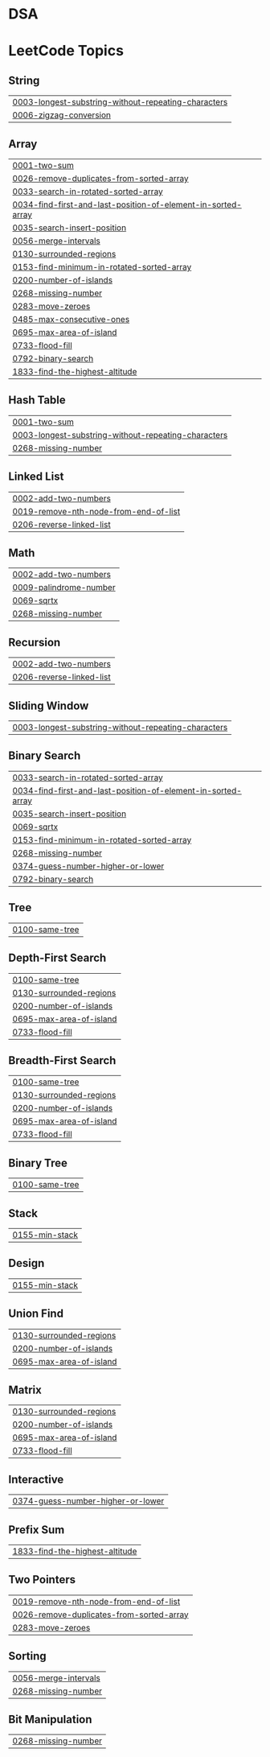 # DSA

<!---LeetCode Topics Start-->
# LeetCode Topics
## String
|  |
| ------- |
| [0003-longest-substring-without-repeating-characters](https://github.com/Ddhawan2003/DSA/tree/master/0003-longest-substring-without-repeating-characters) |
| [0006-zigzag-conversion](https://github.com/Ddhawan2003/DSA/tree/master/0006-zigzag-conversion) |
## Array
|  |
| ------- |
| [0001-two-sum](https://github.com/Ddhawan2003/DSA/tree/master/0001-two-sum) |
| [0026-remove-duplicates-from-sorted-array](https://github.com/Ddhawan2003/DSA/tree/master/0026-remove-duplicates-from-sorted-array) |
| [0033-search-in-rotated-sorted-array](https://github.com/Ddhawan2003/DSA/tree/master/0033-search-in-rotated-sorted-array) |
| [0034-find-first-and-last-position-of-element-in-sorted-array](https://github.com/Ddhawan2003/DSA/tree/master/0034-find-first-and-last-position-of-element-in-sorted-array) |
| [0035-search-insert-position](https://github.com/Ddhawan2003/DSA/tree/master/0035-search-insert-position) |
| [0056-merge-intervals](https://github.com/Ddhawan2003/DSA/tree/master/0056-merge-intervals) |
| [0130-surrounded-regions](https://github.com/Ddhawan2003/DSA/tree/master/0130-surrounded-regions) |
| [0153-find-minimum-in-rotated-sorted-array](https://github.com/Ddhawan2003/DSA/tree/master/0153-find-minimum-in-rotated-sorted-array) |
| [0200-number-of-islands](https://github.com/Ddhawan2003/DSA/tree/master/0200-number-of-islands) |
| [0268-missing-number](https://github.com/Ddhawan2003/DSA/tree/master/0268-missing-number) |
| [0283-move-zeroes](https://github.com/Ddhawan2003/DSA/tree/master/0283-move-zeroes) |
| [0485-max-consecutive-ones](https://github.com/Ddhawan2003/DSA/tree/master/0485-max-consecutive-ones) |
| [0695-max-area-of-island](https://github.com/Ddhawan2003/DSA/tree/master/0695-max-area-of-island) |
| [0733-flood-fill](https://github.com/Ddhawan2003/DSA/tree/master/0733-flood-fill) |
| [0792-binary-search](https://github.com/Ddhawan2003/DSA/tree/master/0792-binary-search) |
| [1833-find-the-highest-altitude](https://github.com/Ddhawan2003/DSA/tree/master/1833-find-the-highest-altitude) |
## Hash Table
|  |
| ------- |
| [0001-two-sum](https://github.com/Ddhawan2003/DSA/tree/master/0001-two-sum) |
| [0003-longest-substring-without-repeating-characters](https://github.com/Ddhawan2003/DSA/tree/master/0003-longest-substring-without-repeating-characters) |
| [0268-missing-number](https://github.com/Ddhawan2003/DSA/tree/master/0268-missing-number) |
## Linked List
|  |
| ------- |
| [0002-add-two-numbers](https://github.com/Ddhawan2003/DSA/tree/master/0002-add-two-numbers) |
| [0019-remove-nth-node-from-end-of-list](https://github.com/Ddhawan2003/DSA/tree/master/0019-remove-nth-node-from-end-of-list) |
| [0206-reverse-linked-list](https://github.com/Ddhawan2003/DSA/tree/master/0206-reverse-linked-list) |
## Math
|  |
| ------- |
| [0002-add-two-numbers](https://github.com/Ddhawan2003/DSA/tree/master/0002-add-two-numbers) |
| [0009-palindrome-number](https://github.com/Ddhawan2003/DSA/tree/master/0009-palindrome-number) |
| [0069-sqrtx](https://github.com/Ddhawan2003/DSA/tree/master/0069-sqrtx) |
| [0268-missing-number](https://github.com/Ddhawan2003/DSA/tree/master/0268-missing-number) |
## Recursion
|  |
| ------- |
| [0002-add-two-numbers](https://github.com/Ddhawan2003/DSA/tree/master/0002-add-two-numbers) |
| [0206-reverse-linked-list](https://github.com/Ddhawan2003/DSA/tree/master/0206-reverse-linked-list) |
## Sliding Window
|  |
| ------- |
| [0003-longest-substring-without-repeating-characters](https://github.com/Ddhawan2003/DSA/tree/master/0003-longest-substring-without-repeating-characters) |
## Binary Search
|  |
| ------- |
| [0033-search-in-rotated-sorted-array](https://github.com/Ddhawan2003/DSA/tree/master/0033-search-in-rotated-sorted-array) |
| [0034-find-first-and-last-position-of-element-in-sorted-array](https://github.com/Ddhawan2003/DSA/tree/master/0034-find-first-and-last-position-of-element-in-sorted-array) |
| [0035-search-insert-position](https://github.com/Ddhawan2003/DSA/tree/master/0035-search-insert-position) |
| [0069-sqrtx](https://github.com/Ddhawan2003/DSA/tree/master/0069-sqrtx) |
| [0153-find-minimum-in-rotated-sorted-array](https://github.com/Ddhawan2003/DSA/tree/master/0153-find-minimum-in-rotated-sorted-array) |
| [0268-missing-number](https://github.com/Ddhawan2003/DSA/tree/master/0268-missing-number) |
| [0374-guess-number-higher-or-lower](https://github.com/Ddhawan2003/DSA/tree/master/0374-guess-number-higher-or-lower) |
| [0792-binary-search](https://github.com/Ddhawan2003/DSA/tree/master/0792-binary-search) |
## Tree
|  |
| ------- |
| [0100-same-tree](https://github.com/Ddhawan2003/DSA/tree/master/0100-same-tree) |
## Depth-First Search
|  |
| ------- |
| [0100-same-tree](https://github.com/Ddhawan2003/DSA/tree/master/0100-same-tree) |
| [0130-surrounded-regions](https://github.com/Ddhawan2003/DSA/tree/master/0130-surrounded-regions) |
| [0200-number-of-islands](https://github.com/Ddhawan2003/DSA/tree/master/0200-number-of-islands) |
| [0695-max-area-of-island](https://github.com/Ddhawan2003/DSA/tree/master/0695-max-area-of-island) |
| [0733-flood-fill](https://github.com/Ddhawan2003/DSA/tree/master/0733-flood-fill) |
## Breadth-First Search
|  |
| ------- |
| [0100-same-tree](https://github.com/Ddhawan2003/DSA/tree/master/0100-same-tree) |
| [0130-surrounded-regions](https://github.com/Ddhawan2003/DSA/tree/master/0130-surrounded-regions) |
| [0200-number-of-islands](https://github.com/Ddhawan2003/DSA/tree/master/0200-number-of-islands) |
| [0695-max-area-of-island](https://github.com/Ddhawan2003/DSA/tree/master/0695-max-area-of-island) |
| [0733-flood-fill](https://github.com/Ddhawan2003/DSA/tree/master/0733-flood-fill) |
## Binary Tree
|  |
| ------- |
| [0100-same-tree](https://github.com/Ddhawan2003/DSA/tree/master/0100-same-tree) |
## Stack
|  |
| ------- |
| [0155-min-stack](https://github.com/Ddhawan2003/DSA/tree/master/0155-min-stack) |
## Design
|  |
| ------- |
| [0155-min-stack](https://github.com/Ddhawan2003/DSA/tree/master/0155-min-stack) |
## Union Find
|  |
| ------- |
| [0130-surrounded-regions](https://github.com/Ddhawan2003/DSA/tree/master/0130-surrounded-regions) |
| [0200-number-of-islands](https://github.com/Ddhawan2003/DSA/tree/master/0200-number-of-islands) |
| [0695-max-area-of-island](https://github.com/Ddhawan2003/DSA/tree/master/0695-max-area-of-island) |
## Matrix
|  |
| ------- |
| [0130-surrounded-regions](https://github.com/Ddhawan2003/DSA/tree/master/0130-surrounded-regions) |
| [0200-number-of-islands](https://github.com/Ddhawan2003/DSA/tree/master/0200-number-of-islands) |
| [0695-max-area-of-island](https://github.com/Ddhawan2003/DSA/tree/master/0695-max-area-of-island) |
| [0733-flood-fill](https://github.com/Ddhawan2003/DSA/tree/master/0733-flood-fill) |
## Interactive
|  |
| ------- |
| [0374-guess-number-higher-or-lower](https://github.com/Ddhawan2003/DSA/tree/master/0374-guess-number-higher-or-lower) |
## Prefix Sum
|  |
| ------- |
| [1833-find-the-highest-altitude](https://github.com/Ddhawan2003/DSA/tree/master/1833-find-the-highest-altitude) |
## Two Pointers
|  |
| ------- |
| [0019-remove-nth-node-from-end-of-list](https://github.com/Ddhawan2003/DSA/tree/master/0019-remove-nth-node-from-end-of-list) |
| [0026-remove-duplicates-from-sorted-array](https://github.com/Ddhawan2003/DSA/tree/master/0026-remove-duplicates-from-sorted-array) |
| [0283-move-zeroes](https://github.com/Ddhawan2003/DSA/tree/master/0283-move-zeroes) |
## Sorting
|  |
| ------- |
| [0056-merge-intervals](https://github.com/Ddhawan2003/DSA/tree/master/0056-merge-intervals) |
| [0268-missing-number](https://github.com/Ddhawan2003/DSA/tree/master/0268-missing-number) |
## Bit Manipulation
|  |
| ------- |
| [0268-missing-number](https://github.com/Ddhawan2003/DSA/tree/master/0268-missing-number) |
<!---LeetCode Topics End-->